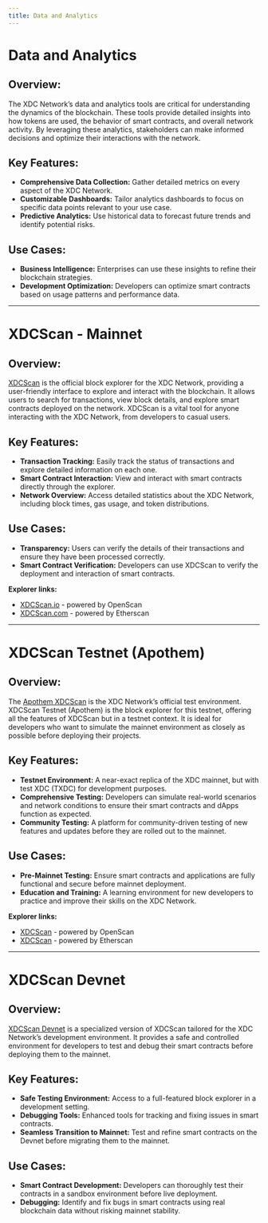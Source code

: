 ```yaml
---
title: Data and Analytics
---
```


# Data and Analytics
## Overview:
The XDC Network’s data and analytics tools are critical for understanding the dynamics of the blockchain. These tools provide detailed insights into how tokens are used, the behavior of smart contracts, and overall network activity. By leveraging these analytics, stakeholders can make informed decisions and optimize their interactions with the network.

## Key Features:

- **Comprehensive Data Collection:** Gather detailed metrics on every aspect of the XDC Network.
- **Customizable Dashboards:** Tailor analytics dashboards to focus on specific data points relevant to your use case.
- **Predictive Analytics:** Use historical data to forecast future trends and identify potential risks.

## Use Cases: 

- **Business Intelligence:** Enterprises can use these insights to refine their blockchain strategies.
- **Development Optimization:** Developers can optimize smart contracts based on usage patterns and performance data.

------------

# XDCScan - Mainnet
## Overview:
[XDCScan](https://xdcscan.io/) is the official block explorer for the XDC Network, providing a user-friendly interface to explore and interact with the blockchain. It allows users to search for transactions, view block details, and explore smart contracts deployed on the network. XDCScan is a vital tool for anyone interacting with the XDC Network, from developers to casual users.

## Key Features:

- **Transaction Tracking:** Easily track the status of transactions and explore detailed information on each one.
- **Smart Contract Interaction:** View and interact with smart contracts directly through the explorer.
- **Network Overview:** Access detailed statistics about the XDC Network, including block times, gas usage, and token distributions.

## Use Cases:

- **Transparency:** Users can verify the details of their transactions and ensure they have been processed correctly.
- **Smart Contract Verification:** Developers can use XDCScan to verify the deployment and interaction of smart contracts.

**Explorer links:**

- [XDCScan.io](https://xdcscan.io/) - powered by OpenScan
- [XDCScan.com](https://xdcscan.com/) - powered by Etherscan

------------

# XDCScan Testnet (Apothem)

## Overview:
The [Apothem XDCScan](https://apothem.xdcscan.io/) is the XDC Network’s official test environment. XDCScan Testnet (Apothem) is the block explorer for this testnet, offering all the features of XDCScan but in a testnet context. It is ideal for developers who want to simulate the mainnet environment as closely as possible before deploying their projects.

## Key Features:

- **Testnet Environment:** A near-exact replica of the XDC mainnet, but with test XDC (TXDC) for development purposes.
- **Comprehensive Testing:** Developers can simulate real-world scenarios and network conditions to ensure their smart contracts and dApps function as expected.
- **Community Testing:** A platform for community-driven testing of new features and updates before they are rolled out to the mainnet.

## Use Cases:

- **Pre-Mainnet Testing:** Ensure smart contracts and applications are fully functional and secure before mainnet deployment.
- **Education and Training:** A learning environment for new developers to practice and improve their skills on the XDC Network.

**Explorer links:**

- [XDCScan](https://apothem.xdcscan.io/) - powered by OpenScan
- [XDCScan](https://testnet.xdcscan.com/) - powered by Etherscan

------------

# XDCScan Devnet
## Overview:
[XDCScan Devnet](https://devnet.xdcscan.io/) is a specialized version of XDCScan tailored for the XDC Network’s development environment. It provides a safe and controlled environment for developers to test and debug their smart contracts before deploying them to the mainnet.

## Key Features:

- **Safe Testing Environment:** Access to a full-featured block explorer in a development setting.
- **Debugging Tools:** Enhanced tools for tracking and fixing issues in smart contracts.
- **Seamless Transition to Mainnet:** Test and refine smart contracts on the Devnet before migrating them to the mainnet.

## Use Cases:

- **Smart Contract Development:** Developers can thoroughly test their contracts in a sandbox environment before live deployment.
- **Debugging:** Identify and fix bugs in smart contracts using real blockchain data without risking mainnet stability.